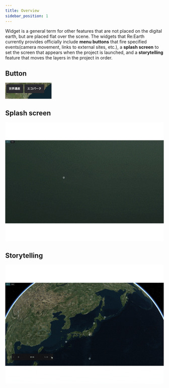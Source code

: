 ```yaml
---
title: Overview
sidebar_position: 1
---
```


Widget is a general term for other features that are not placed on the digital earth, but are placed flat over the scene. The widgets that Re:Earth currently provides officially include **menu buttons** that fire specified events(camera movement, links to external sites, etc.), a **splash screen** to set the screen that appears when the project is launched, and a **storytelling** feature that moves the layers in the project in order.

## Button

![](./img/1_001.png)

## Splash screen

![](./img/1_002.gif)

## Storytelling

![](./img/1_003.gif)